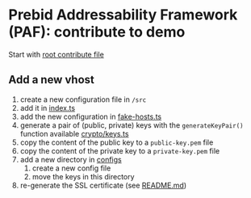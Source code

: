 # Prebid Addressability Framework (PAF): contribute to demo

Start with [root contribute file](../CONTRIBUTE.md)

## Add a new vhost

1. create a new configuration file in `/src`
2. add it in [index.ts](./src/index.ts)
3. add the new configuration in [fake-hosts.ts](./scripts/fake-hosts.ts)
4. generate a pair of (public, private) keys with the `generateKeyPair()` function available [crypto/keys.ts](../onekey-mvp-core-js/src/crypto/keys.ts)
5. copy the content of the public key to a `public-key.pem` file
6. copy the content of the private key to a `private-key.pem` file
7. add a new directory in [configs](./configs)
   1. create a new config file
   2. move the keys in this directory
8. re-generate the SSL certificate (see [README.md](README.md))
